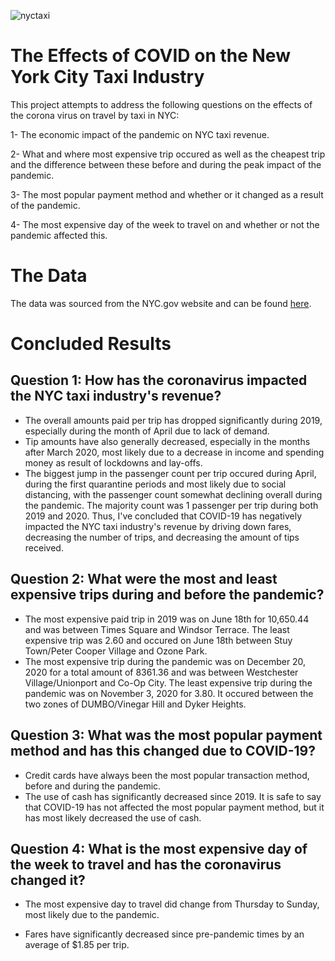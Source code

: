 ![nyctaxi](https://user-images.githubusercontent.com/71333855/146815346-8096cfaf-a4bb-482f-ba34-f49b33d72aaa.jpeg)

# The Effects of COVID on the New York City Taxi Industry
This project attempts to address the following questions on the effects of the corona virus on travel by taxi in NYC:

1- The economic impact of the pandemic on NYC taxi revenue.

2- What and where most expensive trip occured as well as the cheapest trip and the difference between these before and during the peak impact of the pandemic.

3- The most popular payment method and whether or it changed as a result of the pandemic.

4- The most expensive day of the week to travel on and whether or not the pandemic affected this.

# The Data
The data was sourced from the NYC.gov website and can be found [here](https://www1.nyc.gov/site/tlc/about/tlc-trip-record-data.page).

# Concluded Results

## Question 1: How has the coronavirus impacted the NYC taxi industry's revenue?
* The overall amounts paid per trip has dropped significantly during 2019, especially during the month of April due to lack of demand.
* Tip amounts have also generally decreased, especially in the months after March 2020, most likely due to a decrease in income and spending money as result of lockdowns and lay-offs.
* The biggest jump in the passenger count per trip occured during April, during the first quarantine periods and most likely due to social distancing, with the passenger count somewhat declining overall during the pandemic. The majority count was 1 passenger per trip during both 2019 and 2020.
Thus, I've concluded that COVID-19 has negatively impacted the NYC taxi industry's revenue by driving down fares, decreasing the number of trips, and decreasing the amount of tips received.

## Question 2: What were the most and least expensive trips during and before the pandemic?
* The most expensive paid trip in 2019 was on June 18th for 10,650.44 and was between Times Square and Windsor Terrace. The least expensive trip was 2.60 and occured on June 18th between Stuy Town/Peter Cooper Village and Ozone Park.
* The most expensive trip during the pandemic was on December 20, 2020 for a total amount of 8361.36 and was between Westchester Village/Unionport and Co-Op City. The least expensive trip during the pandemic was on November 3, 2020 for 3.80. It occured between the two zones of DUMBO/Vinegar Hill and Dyker Heights.

## Question 3: What was the most popular payment method and has this changed due to COVID-19?
* Credit cards have always been the most popular transaction method, before and during the pandemic.
* The use of cash has significantly decreased since 2019. It is safe to say that COVID-19 has not affected the most popular payment method, but it has most likely decreased the use of cash.

## Question 4: What is the most expensive day of the week to travel and has the coronavirus changed it?
* The most expensive day to travel did change from Thursday to Sunday, most likely due to the pandemic.

* Fares have significantly decreased since pre-pandemic times by an average of $1.85 per trip.
